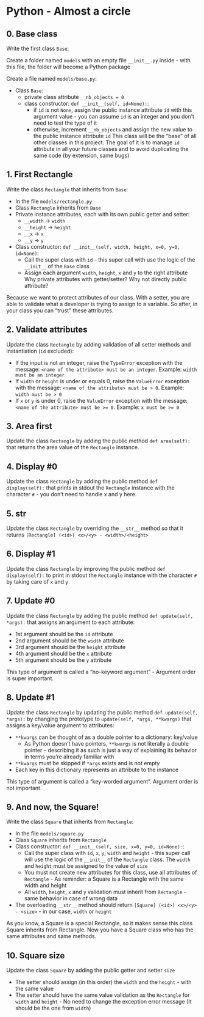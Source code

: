# Python - Almost a circle

## 0. Base class
Write the first class ```Base```:

Create a folder named ```models``` with an empty file ```__init__.py``` inside - with this file, the folder will become a Python package

Create a file named ```models/base.py```:

* Class ```Base```:
    * private class attribute ```__nb_objects = 0```
    * class constructor: ```def __init__(self, id=None):```:
        * if ```id``` is not ```None```, assign the public instance attribute ```id``` with this argument value - you can assume ```id``` is an integer and you don’t need to test the type of it
        * otherwise, increment ```__nb_objects``` and assign the new value to the public instance attribute ```id```
This class will be the “base” of all other classes in this project. The goal of it is to manage ```id``` attribute in all your future classes and to avoid duplicating the same code (by extension, same bugs)

## 1. First Rectangle
Write the class ```Rectangle``` that inherits from ```Base```:
* In the file ```models/rectangle.py```
* Class ```Rectangle``` inherits from ```Base```
* Private instance attributes, each with its own public getter and setter:
    * ```__width``` -> ```width```
    * ```__height``` -> ```height```
    * ```__x``` -> ```x```
    * ```__y``` -> ```y```
* Class constructor: ```def __init__(self, width, height, x=0, y=0, id=None)```:
    * Call the super class with ```id``` - this super call with use the logic of the ```__init__``` of the ```Base``` class
    * Assign each argument ```width```, ```height```, ```x``` and ```y``` to the right attribute
Why private attributes with getter/setter? Why not directly public attribute?

Because we want to protect attributes of our class. With a setter, you are able to validate what a developer is trying to assign to a variable. So after, in your class you can “trust” these attributes.

## 2. Validate attributes
Update the class ```Rectangle``` by adding validation of all setter methods and instantiation (```id``` excluded):
* If the input is not an integer, raise the ```TypeError``` exception with the message: ```<name of the attribute> must be an integer```. Example: ```width must be an integer```
* If ```width``` or ```height``` is under or equals 0, raise the ```ValueError``` exception with the message: ```<name of the attribute> must be > 0```. Example: ```width must be > 0```
* If ```x``` or ```y``` is under 0, raise the ```ValueError``` exception with the message: ```<name of the attribute> must be >= 0```. Example: ```x must be >= 0```

## 3. Area first
Update the class ```Rectangle``` by adding the public method ```def area(self):``` that returns the area value of the ```Rectangle``` instance.

## 4. Display #0
Update the class ```Rectangle``` by adding the public method ```def display(self):``` that prints in stdout the ```Rectangle``` instance with the character ```#``` - you don’t need to handle x and y here.

## 5. __str__
Update the class ```Rectangle``` by overriding the ```__str__``` method so that it returns ```[Rectangle] (<id>) <x>/<y> - <width>/<height>```

## 6. Display #1
Update the class ```Rectangle``` by improving the public method ```def display(self):``` to print in stdout the ```Rectangle``` instance with the character ```#``` by taking care of ```x``` and ```y```

## 7. Update #0
Update the class ```Rectangle``` by adding the public method ```def update(self, *args):``` that assigns an argument to each attribute:
* 1st argument should be the ```id``` attribute
* 2nd argument should be the ```width``` attribute
* 3rd argument should be the ```height``` attribute
* 4th argument should be the ```x``` attribute
* 5th argument should be the ```y``` attribute

This type of argument is called a “no-keyword argument” - Argument order is super important.

## 8. Update #1
Update the class ```Rectangle``` by updating the public method ```def update(self, *args):``` by changing the prototype to ```update(self, *args, **kwargs)``` that assigns a key/value argument to attributes:

* ```**kwargs``` can be thought of as a double pointer to a dictionary: key/value
    * As Python doesn’t have pointers, ```**kwargs``` is not literally a double pointer – describing it as such is just a way of explaining its behavior in terms you’re already familiar with
* ```**kwargs``` must be skipped if ```*args``` exists and is not empty
* Each key in this dictionary represents an attribute to the instance

This type of argument is called a “key-worded argument”. Argument order is not important.

## 9. And now, the Square!
Write the class ```Square``` that inherits from ```Rectangle```:

* In the file ```models/square.py```
* Class ```Square``` inherits from ```Rectangle```
* Class constructor: ```def __init__(self, size, x=0, y=0, id=None):```:
    * Call the super class with ```id```, ```x```, ```y```, ```width``` and ```height``` - this super call will use the logic of the ```__init__``` of the ```Rectangle``` class. The ```width``` and ```height``` must be assigned to the value of ```size```
    * You must not create new attributes for this class, use all attributes of ```Rectangle``` - As reminder: a Square is a Rectangle with the same width and height
    * All ```width```, ```height```, ```x``` and ```y``` validation must inherit from ```Rectangle``` - same behavior in case of wrong data
* The overloading ```__str__``` method should return ```[Square] (<id>) <x>/<y> - <size>``` - in our case, ```width``` or ```height```

As you know, a Square is a special Rectangle, so it makes sense this class Square inherits from Rectangle. Now you have a Square class who has the same attributes and same methods.

## 10. Square size
Update the class ```Square``` by adding the public getter and setter ```size```
* The setter should assign (in this order) the ```width``` and the ```height``` - with the same value
* The setter should have the same value validation as the ```Rectangle``` for ```width``` and ```height``` - No need to change the exception error message (It should be the one from ```width```)
